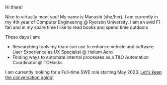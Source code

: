 Hi there! 

Nice to virtually meet you! My name is Manushi (she/her). I am currently in my 4th year of Computer Engineering @ Ryerson University. I am an avid F1 fan and in my spare time I like to read books and spend time outdoors

These days I am:
- Researching tools my team can use to enhance vehicle and software User Experience as UX Specialist @ Helium Aero
- Finding ways to automate internal processes as a T&O Automation Coordinator @ TOHacks

I am currently looking for a Full-time SWE role starting May 2023. [Let's keep the conversation going!](mailto:manushi.oza@ryerson.ca)
